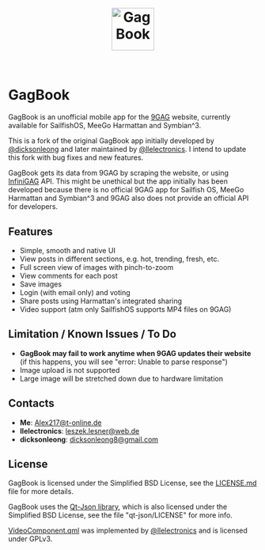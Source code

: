<h1 align="center">
  <br>
  <img src="https://raw.githubusercontent.com/Alex217/GagBook/master/sailfish/harbour-gagbook.png" width="86px" height="86px" alt="GagBook">
  <br>
  <br>
</h1>

# GagBook

GagBook is an unofficial mobile app for the [9GAG](https://9gag.com) website, currently available
for SailfishOS, MeeGo Harmattan and Symbian^3.

This is a fork of the original GagBook app initially developed by [@dicksonleong](https://github.com/dicksonleong) and later maintained by [@llelectronics](https://github.com/llelectronics).
I intend to update this fork with bug fixes and new features.

GagBook gets its data from 9GAG by scraping the website, or using [InfiniGAG](https://github.com/k3min/infinigag)
API. This might be unethical but the app initially has been developed because there is no official 9GAG app for Sailfish OS, MeeGo Harmattan
and Symbian^3 and 9GAG also does not provide an official API for developers.

## Features

- Simple, smooth and native UI
- View posts in different sections, e.g. hot, trending, fresh, etc.
- Full screen view of images with pinch-to-zoom
- View comments for each post
- Save images
- Login (with email only) and voting
- Share posts using Harmattan's integrated sharing
- Video support (atm only SailfishOS supports MP4 files on 9GAG)

## Limitation / Known Issues / To Do

- **GagBook may fail to work anytime when 9GAG updates their website** (if this happens, you will see "error: Unable to parse response")
- Image upload is not supported
- Large image will be stretched down due to hardware limitation

## Contacts

- **Me**: Alex217@t-online.de
- **llelectronics**: leszek.lesner@web.de
- **dicksonleong**: dicksonleong8@gmail.com

## License

GagBook is licensed under the Simplified BSD License, see the [LICENSE.md](LICENSE.md) file for more details.

GagBook uses the [Qt-Json library](https://github.com/ereilin/qt-json), which is also licensed
under the Simplified BSD License, see the file "qt-json/LICENSE" for more info.

[VideoComponent.qml](sailfish/qml/VideoComponent.qml) was implemented by [@llelectronics](https://github.com/llelectronics) and is licensed under GPLv3.
